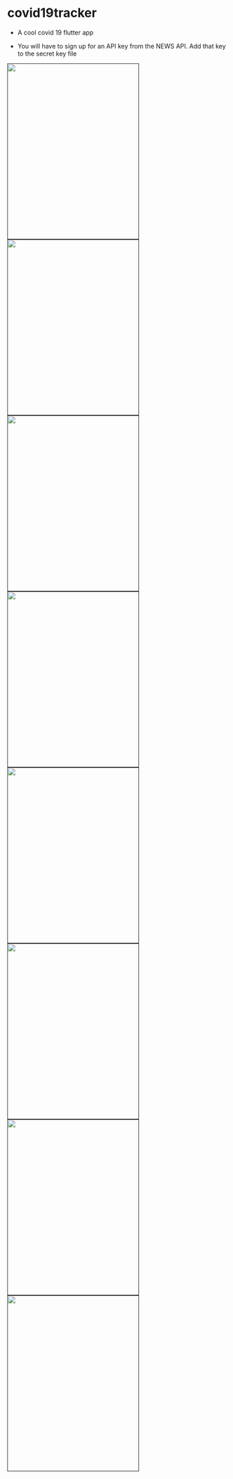 # covid19tracker

* A cool covid 19 flutter app

* You will have to sign up for an API key from the NEWS API. Add that key to the secret key file

[<img src="https://i.ibb.co/wSHVW2N/One.png" height="400" width="300">]()
[<img src="https://i.ibb.co/s5SnZpg/Two.png" height="400" width="300">]()
[<img src="https://i.ibb.co/ZYf2LxT/Three.png" height="400" width="300">]()
[<img src="https://i.ibb.co/BrzzgDv/Four.png" height="400" width="300">]()
[<img src="https://i.ibb.co/XxSXm6V/Five.png" height="400" width="300">]()
[<img src="https://i.ibb.co/x6FyVJW/Six.png" height="400" width="300">]()
[<img src="https://i.ibb.co/wBFJWm7/Seven.png" height="400" width="300">]()
[<img src="https://i.ibb.co/jwW29Tn/Eight.png" height="400" width="300">]()




